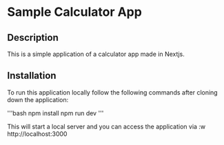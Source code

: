 # Sample Calculator App

## Description
This is a simple application of a calculator app made in Nextjs.

## Installation
To run this application locally follow the following commands after cloning down the application:

'''bash
npm install
npm run dev
'''

This will start a local server and you can access the application via :w
http://localhost:3000
